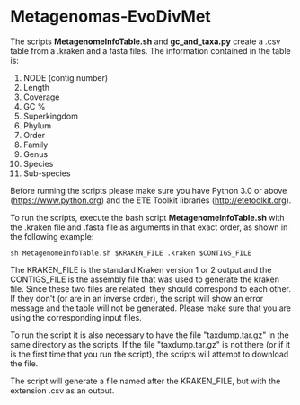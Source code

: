 # Metagenomas-EvoDivMet
The scripts **MetagenomeInfoTable.sh** and **gc_and_taxa.py** create a .csv table from a .kraken and a fasta files. The information contained in the table is:

  1. NODE (contig number)
  2. Length 
  3. Coverage
  4. GC %
  5. Superkingdom
  6. Phylum
  7. Order
  8. Family
  9. Genus
  10. Species
  11. Sub-species

Before running the scripts please make sure you have Python 3.0 or above (https://www.python.org) and the ETE Toolkit libraries (http://etetoolkit.org).

To run the scripts, execute the bash script **MetagenomeInfoTable.sh** with the .kraken file and .fasta file as arguments in that exact order, as shown in the following example:
  
    sh MetagenomeInfoTable.sh $KRAKEN_FILE .kraken $CONTIGS_FILE
 
The KRAKEN_FILE is the standard Kraken version 1 or 2 output and the CONTIGS_FILE  is the assembly file that was used to generate the kraken file. Since these two files are related, they should correspond to each other. If they don't (or are in an inverse order), the script will show an error message and the table will not be generated. Please make sure that you are using the corresponding input files. 

To run the script it is also necessary to have the file "taxdump.tar.gz" in the same directory as the scripts. If the file "taxdump.tar.gz" is not there (or if it is the first time that you run the script), the scripts will attempt to download the file. 

The script will generate a file named after the KRAKEN_FILE, but with the extension .csv as an output. 
